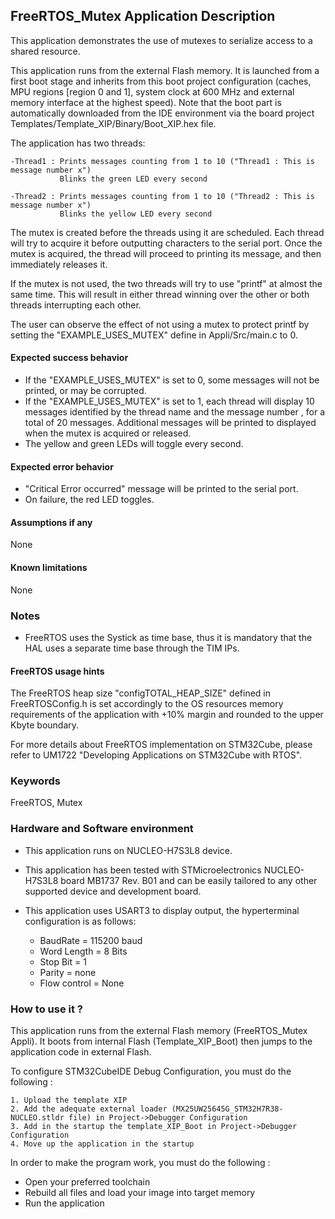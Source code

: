 
## <b>FreeRTOS_Mutex Application Description</b>

This application demonstrates the use of mutexes to serialize access to a shared resource.

This application runs from the external Flash memory. It is launched from a first boot stage and inherits from this boot project
configuration (caches, MPU regions [region 0 and 1], system clock at 600 MHz and external memory interface at the highest speed).
Note that the boot part is automatically downloaded from the IDE environment via the board project Templates/Template_XIP/Binary/Boot_XIP.hex file.

The application has two threads:

    -Thread1 : Prints messages counting from 1 to 10 ("Thread1 : This is message number x")
               Blinks the green LED every second

    -Thread2 : Prints messages counting from 1 to 10 ("Thread2 : This is message number x")
               Blinks the yellow LED every second

The mutex is created before the threads using it are scheduled. Each thread will try to acquire it
before outputting characters to the serial port. Once the mutex is acquired, the thread will proceed
to printing its message, and then immediately releases it.

If the mutex is not used, the two threads will try to use "printf" at almost the same time. This will
result in either thread winning over the other or both threads interrupting each other.

The user can observe the effect of not using a mutex to protect printf by setting the
"EXAMPLE_USES_MUTEX" define in Appli/Src/main.c to 0.

#### <b>Expected success behavior</b>

- If the "EXAMPLE_USES_MUTEX" is set to 0, some messages will not be printed, or may be corrupted.
- If the "EXAMPLE_USES_MUTEX" is set to 1, each thread will display 10 messages identified by the thread name and the message number , for a total of 20 messages. Additional messages will be printed to displayed when the mutex is acquired or released.
- The yellow and green LEDs will toggle every second.

#### <b>Expected error behavior</b>

- "Critical Error occurred" message will be printed to the serial port.
- On failure, the red LED toggles.

#### <b>Assumptions if any</b>
None

#### <b>Known limitations</b>
None

### <b>Notes</b>

  - FreeRTOS uses the Systick as time base, thus it is mandatory that the HAL uses a separate time base through the TIM IPs.

#### <b>FreeRTOS usage hints</b>
The FreeRTOS heap size "configTOTAL_HEAP_SIZE" defined in FreeRTOSConfig.h is set accordingly to the
OS resources memory requirements of the application with +10% margin and rounded to the upper Kbyte boundary.

For more details about FreeRTOS implementation on STM32Cube, please refer to UM1722 "Developing Applications
on STM32Cube with RTOS".

### <b>Keywords</b>

FreeRTOS, Mutex

### <b>Hardware and Software environment</b>

  - This application runs on NUCLEO-H7S3L8 device.
  - This application has been tested with STMicroelectronics NUCLEO-H7S3L8 board MB1737 Rev. B01
    and can be easily tailored to any other supported device and development board.

  - This application uses USART3 to display output, the hyperterminal configuration is as follows:

      - BaudRate = 115200 baud
      - Word Length = 8 Bits
      - Stop Bit = 1
      - Parity = none
      - Flow control = None


### <b>How to use it ?</b>

This application runs from the external Flash memory (FreeRTOS_Mutex Appli).
It boots from internal Flash (Template_XIP_Boot) then jumps to the application code in external Flash.

To configure STM32CubeIDE Debug Configuration, you must do the following :

    1. Upload the template XIP
    2. Add the adequate external loader (MX25UW25645G_STM32H7R38-NUCLEO.stldr file) in Project->Debugger Configuration
    3. Add in the startup the template_XIP_Boot in Project->Debugger Configuration
    4. Move up the application in the startup

In order to make the program work, you must do the following :

 - Open your preferred toolchain 
 - Rebuild all files and load your image into target memory
 - Run the application
